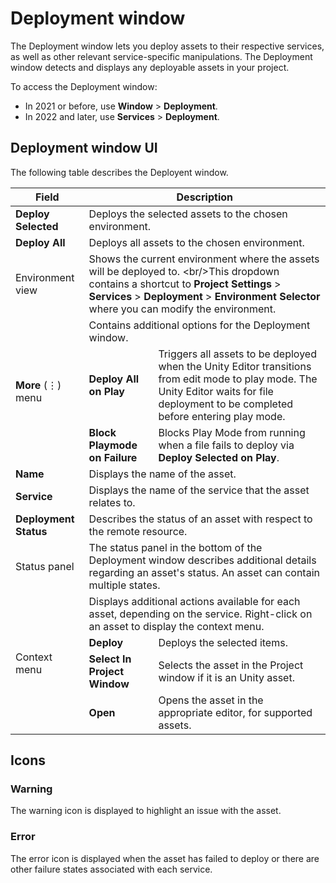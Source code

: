 # Deployment window

The Deployment window lets you deploy assets to their respective services, as well as other relevant
service-specific manipulations. The Deployment window detects and displays any deployable assets in your project.

To access the Deployment window:

* In 2021 or before, use **Window** > **Deployment**.
* In 2022 and later, use **Services** > **Deployment**.
 
## Deployment window UI

The following table describes the Deployent window.

<table>
  <thead>
    <tr>
      <th colspan="1"><strong>Field</strong></th>
      <th colspan="2"><strong>Description</strong></th>
    </tr>
  </thead>
  <tbody>
    <tr>
        <td><strong>Deploy Selected</strong></td>
        <td colspan="2">Deploys the selected assets to the chosen environment.</td>
    </tr>
    <tr>
        <td><strong>Deploy All</strong></td>
        <td colspan="2">Deploys all assets to the chosen environment.</td>
    </tr>
    <tr>
        <td>Environment view</td>
        <td colspan="2">Shows the current environment where the assets will be deployed to. &lt;br/&gt;This dropdown contains a shortcut to <strong>Project Settings</strong> &gt; <strong>Services</strong> &gt; <strong>Deployment</strong> &gt; <strong>Environment Selector</strong> where you can modify the environment.</td>
    </tr>
    <tr>
        <td rowspan="3"><strong>More</strong> (&vellip;) menu</td>
        <td colspan="2">Contains additional options for the Deployment window.</td>
    </tr>
    <tr>
        <td><strong>Deploy All on Play</strong></td>
        <td>Triggers all assets to be deployed when the Unity Editor transitions from edit mode to play mode. The Unity Editor waits for file deployment to be completed before entering play mode.</td>
    </tr>
    <tr>
        <td><strong>Block Playmode on Failure</strong></td>
        <td>Blocks Play Mode from running when a file fails to deploy via <strong>Deploy Selected on Play</strong>.</td>
    </tr>
    <tr>
        <td><strong>Name</strong></td>
        <td colspan="2">Displays the name of the asset.</td>
    </tr>
    <tr>
        <td><strong>Service</strong></td>
        <td colspan="2">Displays the name of the service that the asset relates to.</td>
    </tr>
    <tr>
        <td><strong>Deployment Status</strong></td>
        <td colspan="2">Describes the status of an asset with respect to the remote resource.</td>
    </tr>
    <tr>
        <td>Status panel</td>
        <td colspan="2">The status panel in the bottom of the Deployment window describes additional details regarding an asset's status. An asset can contain multiple states.</td>
    </tr>
    <tr>
        <td rowspan="4">Context menu</td>
        <td colspan="2">Displays additional actions available for each asset, depending on the service. Right-click on an asset to display the context menu.</td>
    </tr>
    <tr>
        <td><strong>Deploy</strong></td>
        <td>Deploys the selected items.</td>
    </tr>
    <tr>
        <td><strong>Select In Project Window</strong></td>
        <td>Selects the asset in the Project window if it is an Unity asset.</td>
    </tr>
    <tr>
        <td><strong>Open</strong></td>
        <td>Opens the asset in the appropriate editor, for supported assets.</td>
    </tr>
  </tbody>
</table>

## Icons

### Warning
The warning icon is displayed to highlight an issue with the asset.

### Error
The error icon is displayed when the asset has failed to deploy or there are other failure states associated with each service.